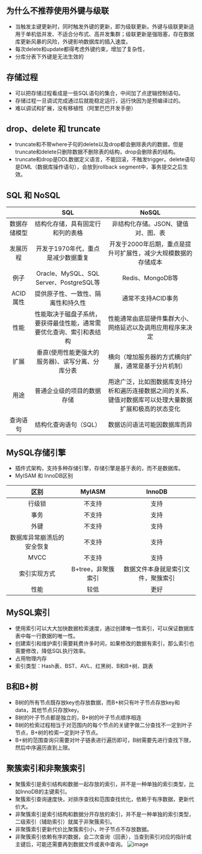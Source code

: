 ## 为什么不推荐使用外键与级联
* 当触发主键更新时，同时触发外键的更新，即为级联更新。外键与级联更新适用于单机低并发、不适合分布式、高并发集群；级联更新是强阻塞，存在数据库更新风暴的风险，外键影响数据库的插入速度。
* 每次delete和update都得考虑外键约束，增加了复杂性，
* 分库分表下外键是无法生效的

## 存储过程
* 可以把存储过程看成是一些SQL语句的集合，中间加了点逻辑控制语句。
* 存储过程一旦调试完成通过后就能稳定运行，运行快因为是预编译过的。
* 难以调试和扩展，没有移植性（阿里巴巴开发手册）

## drop、delete 和 truncate
* truncate和不带where子句的delete以及drop都会删除表内的数据，但是truncate和delete只删除数据不删除表的结构，drop会删除表的结构。
* truncate和drop是DDL数据定义语言，不能回滚，不触发trigger。delete语句是DML（数据库操作语句），会放到rollback segment中，事务提交之后生效。

## SQL 和 NoSQL
||SQL|NoSQL|
|:--:|:--:|:--:|
|数据存储模型|结构化存储，具有固定行和列的表格|非结构化存储。JSON、键值对、图、表|
|发展历程|开发于1970年代，重点是减少数据重复|开发于2000年后期，重点是提升可扩展性，减少大规模数据的存储成本|
|例子|Oracle、MySQL、SQL Server、PostgreSQL等|Redis、MongoDB等|
|ACID属性|提供原子性、一致性、隔离性和持久性|通常不支持ACID事务|
|性能|性能取决于磁盘子系统，要获得最佳性能，通常需要优化查询、索引和表结构|性能通常由底层硬件集群大小、网络延迟以及调用应用程序来决定|
|扩展|垂直(使用性能更强大的服务器)、读写分离、分库分表|横向（增加服务器的方式横向扩展，通常是基于分片机制）|
|用途|普通企业级的项目的数据存储|用途广泛，比如图数据库支持分析和遍历连接数据之间的关系、键值对数据库可以处理大量数据扩展和极高的状态变化|
|查询语句|结构化查询语句（SQL）|数据访问语法可能因数据库而异|

## MySQL存储引擎
* 插件式架构，支持多种存储引擎，存储引擎是基于表的，而不是数据库。
* MyISAM 和 InnoDB区别

|区别|MyIASM|InnoDB|
|:--:|:--:|:--:|
|行级锁|不支持|支持|
|事务|不支持|支持|
|外键|不支持|支持|
|数据库异常崩溃后的安全恢复|不支持|支持|
|MVCC|不支持|支持|
|索引实现方式|B+tree，非聚簇索引|数据文件本身就是索引文件，聚簇索引|
|性能|较低|更好|

## MySQL索引
* 使用索引可以大大加快数据检索速度，通过创建唯一性索引，可以保证数据库表中每一行数据的唯一性。
* 创建索引和维护索引需要耗费许多时间，如果修改的数据有索引，那么索引也需要修改，降低SQL执行效率。
* 占用物理内存
* 索引类型：Hash表、BST、AVL、红黑树、B和B+树、跳表

## B和B+树
* B树的所有节点既存放key也存放数据，而B+树只有叶子节点存放key和data，其他节点只存放key。
* B树的叶子节点都是独立的，B+树的叶子节点顺序相连
* B树的检索过程相当于对范围内的每个节点的关键字做二分查找不一定到叶子节点，B+树的检索一定到叶子节点。
* B+树的范围查询只需要对叶子链表进行遍历即可，B树需要先进行查找下限，然后中序遍历直到上限。
  
## 聚簇索引和非聚簇索引
* 聚簇索引是索引结构和数据一起存放的索引，并不是一种单独的索引类型，比如InnoDB的主键索引。
* 聚簇索引查询速度快，对排序查找和范围查找优化，依赖于有序数据，更新代价大。
* 非聚簇索引是索引结构和数据分开存放的索引，并不是一种单独的索引类型，二级索引（辅助索引）就属于非聚簇索引。
* 非聚簇索引更新代价比聚簇索引小，叶子节点不存放数据。
* 非聚簇索引依赖有序的数据，会二次查询（回表），当查到索引对应的指针或主键后，可能还需要再到数据文件或表中查询。
![image](https://github.com/Ray3260/Blog/assets/41173822/14b62e70-8164-4a0a-92ba-693c8a522f56)



